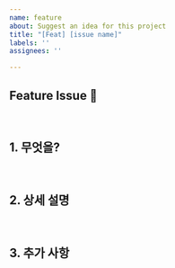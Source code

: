 ```yaml
---
name: feature
about: Suggest an idea for this project
title: "[Feat] [issue name]"
labels: ''
assignees: ''

---
```


## Feature Issue 📌
<br>

## 1. 무엇을?
<!-- 해야하는 일을 적어주세요 -->
<br>

## 2. 상세 설명
<!-- 해야하는 이유를 적어주세요 -->
<br>

## 3. 추가 사항

<br>
